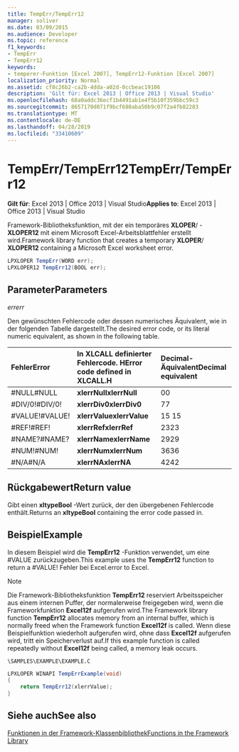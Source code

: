 ```yaml
---
title: TempErr/TempErr12
manager: soliver
ms.date: 03/09/2015
ms.audience: Developer
ms.topic: reference
f1_keywords:
- TempErr
- TempErr12
keywords:
- temperer-Funktion [Excel 2007], TempErr12-Funktion [Excel 2007]
localization_priority: Normal
ms.assetid: cf8c26b2-ca2b-4dda-a02d-0ccbeac19106
description: 'Gilt für: Excel 2013 | Office 2013 | Visual Studio'
ms.openlocfilehash: 68a0addc36ecf1b4491ab1e4f5b10f359bbc59c3
ms.sourcegitcommit: 8657170d071f9bcf680aba50b9c07f2a4fb82283
ms.translationtype: MT
ms.contentlocale: de-DE
ms.lasthandoff: 04/28/2019
ms.locfileid: "33410609"
---
```

# <a name="temperrtemperr12"></a><span data-ttu-id="4653a-104">TempErr/TempErr12</span><span class="sxs-lookup"><span data-stu-id="4653a-104">TempErr/TempErr12</span></span>

 <span data-ttu-id="4653a-105">**Gilt für**: Excel 2013 | Office 2013 | Visual Studio</span><span class="sxs-lookup"><span data-stu-id="4653a-105">**Applies to**: Excel 2013 | Office 2013 | Visual Studio</span></span> 
  
<span data-ttu-id="4653a-106">Framework-Bibliotheksfunktion, mit der ein temporäres **XLOPER**/ -**XLOPER12** mit einem Microsoft Excel-Arbeitsblattfehler erstellt wird.</span><span class="sxs-lookup"><span data-stu-id="4653a-106">Framework library function that creates a temporary **XLOPER**/ **XLOPER12** containing a Microsoft Excel worksheet error.</span></span> 
  
```cs
LPXLOPER TempErr(WORD err);
LPXLOPER12 TempErr12(BOOL err);
```

## <a name="parameters"></a><span data-ttu-id="4653a-107">Parameter</span><span class="sxs-lookup"><span data-stu-id="4653a-107">Parameters</span></span>

 <span data-ttu-id="4653a-108">_err_</span><span class="sxs-lookup"><span data-stu-id="4653a-108">_err_</span></span>
  
<span data-ttu-id="4653a-109">Den gewünschten Fehlercode oder dessen numerisches Äquivalent, wie in der folgenden Tabelle dargestellt.</span><span class="sxs-lookup"><span data-stu-id="4653a-109">The desired error code, or its literal numeric equivalent, as shown in the following table.</span></span>
  
|<span data-ttu-id="4653a-110">**Fehler**</span><span class="sxs-lookup"><span data-stu-id="4653a-110">**Error**</span></span>|<span data-ttu-id="4653a-111">**In XLCALL definierter Fehlercode. H**</span><span class="sxs-lookup"><span data-stu-id="4653a-111">**Error code defined in XLCALL.H**</span></span>|<span data-ttu-id="4653a-112">**Decimal-Äquivalent**</span><span class="sxs-lookup"><span data-stu-id="4653a-112">**Decimal equivalent**</span></span>|
|:-----|:-----|:-----|
|<span data-ttu-id="4653a-113">#NULL</span><span class="sxs-lookup"><span data-stu-id="4653a-113">#NULL</span></span>  <br/> |<span data-ttu-id="4653a-114">**xlerrNull**</span><span class="sxs-lookup"><span data-stu-id="4653a-114">**xlerrNull**</span></span> <br/> |<span data-ttu-id="4653a-115">0</span><span class="sxs-lookup"><span data-stu-id="4653a-115">0</span></span>  <br/> |
|<span data-ttu-id="4653a-116">#DIV/0!</span><span class="sxs-lookup"><span data-stu-id="4653a-116">#DIV/0!</span></span>  <br/> |<span data-ttu-id="4653a-117">**xlerrDiv0**</span><span class="sxs-lookup"><span data-stu-id="4653a-117">**xlerrDiv0**</span></span> <br/> |<span data-ttu-id="4653a-118">7</span><span class="sxs-lookup"><span data-stu-id="4653a-118">7</span></span>  <br/> |
|<span data-ttu-id="4653a-119">#VALUE!</span><span class="sxs-lookup"><span data-stu-id="4653a-119">#VALUE!</span></span>  <br/> |<span data-ttu-id="4653a-120">**xlerrValue**</span><span class="sxs-lookup"><span data-stu-id="4653a-120">**xlerrValue**</span></span> <br/> |<span data-ttu-id="4653a-121">15 </span><span class="sxs-lookup"><span data-stu-id="4653a-121">15</span></span>  <br/> |
|<span data-ttu-id="4653a-122">#REF!</span><span class="sxs-lookup"><span data-stu-id="4653a-122">#REF!</span></span>  <br/> |<span data-ttu-id="4653a-123">**xlerrRef**</span><span class="sxs-lookup"><span data-stu-id="4653a-123">**xlerrRef**</span></span> <br/> |<span data-ttu-id="4653a-124">23</span><span class="sxs-lookup"><span data-stu-id="4653a-124">23</span></span>  <br/> |
|<span data-ttu-id="4653a-125">#NAME?</span><span class="sxs-lookup"><span data-stu-id="4653a-125">#NAME?</span></span>  <br/> |<span data-ttu-id="4653a-126">**xlerrName**</span><span class="sxs-lookup"><span data-stu-id="4653a-126">**xlerrName**</span></span> <br/> |<span data-ttu-id="4653a-127">29</span><span class="sxs-lookup"><span data-stu-id="4653a-127">29</span></span>  <br/> |
|<span data-ttu-id="4653a-128">#NUM!</span><span class="sxs-lookup"><span data-stu-id="4653a-128">#NUM!</span></span>  <br/> |<span data-ttu-id="4653a-129">**xlerrNum**</span><span class="sxs-lookup"><span data-stu-id="4653a-129">**xlerrNum**</span></span> <br/> |<span data-ttu-id="4653a-130">36</span><span class="sxs-lookup"><span data-stu-id="4653a-130">36</span></span>  <br/> |
|<span data-ttu-id="4653a-131">#N/A</span><span class="sxs-lookup"><span data-stu-id="4653a-131">#N/A</span></span>  <br/> |<span data-ttu-id="4653a-132">**xlerrNA**</span><span class="sxs-lookup"><span data-stu-id="4653a-132">**xlerrNA**</span></span> <br/> |<span data-ttu-id="4653a-133">42</span><span class="sxs-lookup"><span data-stu-id="4653a-133">42</span></span>  <br/> |
   
## <a name="return-value"></a><span data-ttu-id="4653a-134">Rückgabewert</span><span class="sxs-lookup"><span data-stu-id="4653a-134">Return value</span></span>

<span data-ttu-id="4653a-135">Gibt einen **xltypeBool** -Wert zurück, der den übergebenen Fehlercode enthält.</span><span class="sxs-lookup"><span data-stu-id="4653a-135">Returns an **xltypeBool** containing the error code passed in.</span></span> 
  
## <a name="example"></a><span data-ttu-id="4653a-136">Beispiel</span><span class="sxs-lookup"><span data-stu-id="4653a-136">Example</span></span>

<span data-ttu-id="4653a-137">In diesem Beispiel wird die **TempErr12** -Funktion verwendet, um eine #VALUE zurückzugeben.</span><span class="sxs-lookup"><span data-stu-id="4653a-137">This example uses the **TempErr12** function to return a #VALUE!</span></span> <span data-ttu-id="4653a-138">Fehler bei Excel.</span><span class="sxs-lookup"><span data-stu-id="4653a-138">error to Excel.</span></span> 
  
> [!NOTE]
> <span data-ttu-id="4653a-139">Die Framework-Bibliotheksfunktion **TempErr12** reserviert Arbeitsspeicher aus einem internen Puffer, der normalerweise freigegeben wird, wenn die Frameworkfunktion **Excel12f** aufgerufen wird.</span><span class="sxs-lookup"><span data-stu-id="4653a-139">The Framework library function **TempErr12** allocates memory from an internal buffer, which is normally freed when the Framework function **Excel12f** is called.</span></span> <span data-ttu-id="4653a-140">Wenn diese Beispielfunktion wiederholt aufgerufen wird, ohne dass **Excel12f** aufgerufen wird, tritt ein Speicherverlust auf.</span><span class="sxs-lookup"><span data-stu-id="4653a-140">If this example function is called repeatedly without **Excel12f** being called, a memory leak occurs.</span></span> 
  
 `\SAMPLES\EXAMPLE\EXAMPLE.C`
  
```cs
LPXLOPER WINAPI TempErrExample(void)
{
    return TempErr12(xlerrValue);
}
```

## <a name="see-also"></a><span data-ttu-id="4653a-141">Siehe auch</span><span class="sxs-lookup"><span data-stu-id="4653a-141">See also</span></span>



[<span data-ttu-id="4653a-142">Funktionen in der Framework-Klassenbibliothek</span><span class="sxs-lookup"><span data-stu-id="4653a-142">Functions in the Framework Library</span></span>](functions-in-the-framework-library.md)

